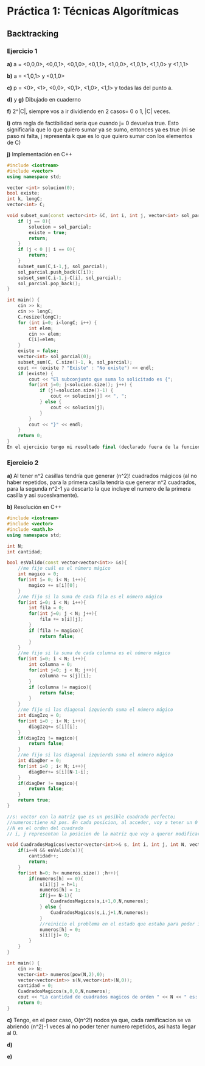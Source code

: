 # Práctica 1: Técnicas Algorítmicas

## Backtracking

### Ejercicio 1

**a)** a = <0,0,0>, <0,0,1>, <0,1,0>, <0,1,1>, <1,0,0>, <1,0,1>, <1,1,0> y <1,1,1>

**b)** a = <1,0,1> y <0,1,0>

**c)** p = <0>, <1>, <0,0>, <0,1>, <1,0>, <1,1> y todas las del punto a.

**d)** y **g)** Dibujado en cuaderno

**f)** 2^|C|, siempre vos a ir dividiendo en 2 casos= 0 o 1, |C| veces.

**i)** otra regla de factibilidad seria que cuando j= 0 devuelva true. Esto significaria que lo que quiero sumar ya se sumo, entonces ya es true (ni se paso ni falta, j representa k que es lo que quiero sumar con los elementos de C)

**j)** Implementación en C++

```cpp
#include <iostream>
#include <vector>
using namespace std;

vector <int> solucion(0);
bool existe;
int k, longC;
vector<int> C;

void subset_sum(const vector<int> &C, int i, int j, vector<int> sol_parcial){
    if (j == 0){
        solucion = sol_parcial;
        existe = true;
        return;
    }
    if (j < 0 || i == 0){
        return;
    }
    subset_sum(C,i-1,j, sol_parcial);
    sol_parcial.push_back(C[i]);
    subset_sum(C,i-1,j-C[i], sol_parcial);
    sol_parcial.pop_back();
}

int main() {
    cin >> k;
    cin >> longC;
    C.resize(longC);
    for (int i=0; i<longC; i++) {
        int elem;
        cin >> elem;
        C[i]=elem;
    }
    existe = false;
    vector<int> sol_parcial(0);
    subset_sum(C, C.size()-1, k, sol_parcial);
    cout << (existe ? "Existe" : "No existe") << endl;
    if (existe) {
        cout << "El subconjunto que suma lo solicitado es {";
        for(int j=0; j<solucion.size(); j++) {
            if (j!=solucion.size()-1) {
                cout << solucion[j] << ", ";
            } else {
                cout << solucion[j];
            }
        }
        cout << "}" << endl;
    }
    return 0;
}
En el ejercicio tengo mi resultado final (declarado fuera de la funcion, se le dice variable global)) y mi resultado parcial (entrado como parametro) para poder ir modificando este (se pasa por referencia para no tener el costo de copiar) y directamente asignarlo a la respuesta final cuando sea válido.
```

### Ejercicio 2

**a)** Al tener n^2 casillas tendría que generar (n^2)! cuadrados mágicos (al no haber repetidos, para la primera casilla tendria que generar n^2 cuadrados, para la segunda n^2-1 ya descarto la que incluye el numero de la primera casilla y asi sucesivamente).

**b)** Resolución en C++

```cpp
#include <iostream>
#include <vector>
#include <math.h>
using namespace std;

int N;
int cantidad;

bool esValido(const vector<vector<int>> &s){
    //me fijo cuál es el número mágico
    int magico = 0;
    for(int i= 0; i< N; i++){
        magico += s[i][0];
    }
    //me fijo si la suma de cada fila es el número mágico
    for(int i=0; i < N; i++){
        int fila = 0;
        for(int j=0; j < N; j++){
            fila += s[i][j];
        }
        if (fila != magico){
            return false;
        }
    }
    //me fijo si la suma de cada columna es el número mágico
    for(int i=0; i < N; i++){
        int columna = 0;
        for(int j=0; j < N; j++){
            columna += s[j][i];
        }
        if (columna != magico){
            return false;
        }
    }
    //me fijo si las diagonal izquierda suma el número mágico
    int diagIzq = 0;
    for(int i=0 ; i< N; i++){
        diagIzq+= s[i][i];
    }
    if(diagIzq != magico){
        return false;
    }
    //me fijo si las diagonal izquierda suma el número mágico
    int diagDer = 0;
    for(int i=0 ; i< N; i++){
        diagDer+= s[i][N-1-i];
    }
    if(diagDer != magico){
        return false;
    }
    return true;
}

//s: vector con la matriz que es un posible cuadrado perfecto;
//numeros:tiene n2 pos. En cada posicion, al acceder, voy a tener un 0 si puedo usar ese número (correspondiente a la indexacion de este en el vector) o un 1 si ya fue usado (no pueden haber repetidos en la matriz)
//N es el orden del cuadrado
// i, j representan la posicion de la matriz que voy a querer modificar, o sea meter un numero que no esté.

void CuadradosMagicos(vector<vector<int>>& s, int i, int j, int N, vector<int>& numeros){
    if(i==N && esValido(s)){
        cantidad++;
        return;
    }
    for(int h=0; h< numeros.size() ;h++){
        if(numeros[h] == 0){
            s[i][j] = h+1;
            numeros[h] = 1;
            if(j== N-1){
                CuadradosMagicos(s,i+1,0,N,numeros);
            } else {
                CuadradosMagicos(s,i,j+1,N,numeros);
            }
            //reinicio el problema en el estado que estaba para poder ir a otra rama.
            numeros[h] = 0;
            s[i][j]= 0;
        }
    }
}

int main() {
    cin >> N;
    vector<int> numeros(pow(N,2),0);
    vector<vector<int>> s(N,vector<int>(N,0));
    cantidad = 0;
    CuadradosMagicos(s,0,0,N,numeros);
    cout << "La cantidad de cuadrados magicos de orden " << N << " es: "<< cantidad;
    return 0;
}
```
**c)** Tengo, en el peor caso, O(n^2!) nodos ya que, cada ramificacion se va abriendo (n^2)-1 veces al no poder tener numero repetidos, asi hasta llegar al 0.

**d)** 

**e)**
